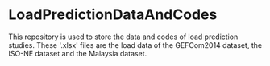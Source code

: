 # LoadPredictionDataAndCodes
This repository is used to store the data and codes of load prediction studies.
These '.xlsx' files are the load data of the GEFCom2014 dataset, the ISO-NE dataset and the Malaysia dataset.
